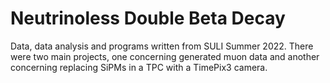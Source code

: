 # Neutrinoless Double Beta Decay
Data, data analysis and programs written from SULI Summer 2022. There were two main projects, one concerning generated muon data and another concerning replacing SiPMs in a TPC with a TimePix3 camera. 
